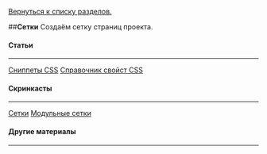 [Вернуться к списку разделов.](../README.md)

##**Сетки**
Создаём сетку страниц проекта.

#### Статьи
----------
[Сниппеты CSS](https://css-tricks.com/snippets/css/)
[Справочник свойст CSS](http://tympanus.net/codrops/css_reference/)

#### Скринкасты
----------
[Сетки](https://www.youtube.com/watch?v=ftGOG1SqMFg)
[Модульные сетки](https://www.youtube.com/watch?v=gdzOooO4Dxo)

#### Другие материалы
----------
